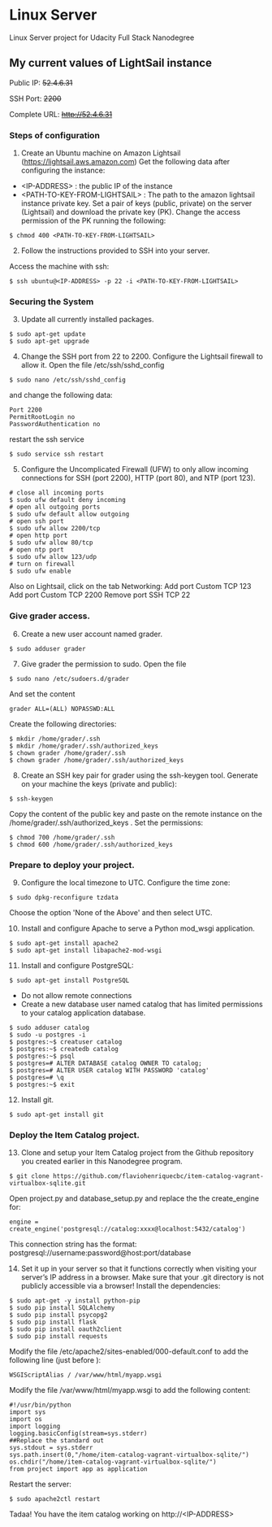 # Linux Server

Linux Server project for Udacity Full Stack Nanodegree

## My current values of LightSail instance
Public IP: ~~52.4.6.31~~

SSH Port: ~~2200~~

Complete URL: ~~http://52.4.6.31~~

### Steps of configuration

1. Create an Ubuntu machine on Amazon Lightsail (https://lightsail.aws.amazon.com)
Get the following data after configuring the instance:
* \<IP-ADDRESS> : the public IP of the instance
* \<PATH-TO-KEY-FROM-LIGHTSAIL> : The path to the amazon lightsail instance private key.
Set a pair of keys (public, private) on the server (Lightsail) and download the private key (PK). Change the access permission of the PK running the following:
```
$ chmod 400 <PATH-TO-KEY-FROM-LIGHTSAIL>
``` 

2. Follow the instructions provided to SSH into your server.

Access the machine with ssh:

```
$ ssh ubuntu@<IP-ADDRESS> -p 22 -i <PATH-TO-KEY-FROM-LIGHTSAIL>
```

### Securing the System

3. Update all currently installed packages.

```
$ sudo apt-get update
$ sudo apt-get upgrade
```

4. Change the SSH port from 22 to 2200. Configure the Lightsail firewall to allow it.
Open the file /etc/ssh/sshd_config
```
$ sudo nano /etc/ssh/sshd_config
```
and change the following data:
```
Port 2200
PermitRootLogin no
PasswordAuthentication no
```
restart the ssh service
```
$ sudo service ssh restart
```

5. Configure the Uncomplicated Firewall (UFW) to only allow incoming connections for SSH (port 2200), HTTP (port 80), and NTP (port 123).
```
# close all incoming ports
$ sudo ufw default deny incoming
# open all outgoing ports
$ sudo ufw default allow outgoing
# open ssh port
$ sudo ufw allow 2200/tcp
# open http port
$ sudo ufw allow 80/tcp
# open ntp port
$ sudo ufw allow 123/udp
# turn on firewall
$ sudo ufw enable
```

Also on Lightsail, click on the tab Networking:
Add port Custom TCP 123
Add port Custom TCP 2200
Remove port SSH TCP 22

### Give grader access.

6. Create a new user account named grader.

```
$ sudo adduser grader
```

7. Give grader the permission to sudo.
Open the file
```
$ sudo nano /etc/sudoers.d/grader
```
And set the content
```
grader ALL=(ALL) NOPASSWD:ALL
```
Create the following directories:
```
$ mkdir /home/grader/.ssh
$ mkdir /home/grader/.ssh/authorized_keys
$ chown grader /home/grader/.ssh
$ chown grader /home/grader/.ssh/authorized_keys
```

8. Create an SSH key pair for grader using the ssh-keygen tool.
Generate on your machine the keys (private and public):
```
$ ssh-keygen
```
Copy the content of the public key and paste on the remote instance on the /home/grader/.ssh/authorized_keys . Set the permissions:
```
$ chmod 700 /home/grader/.ssh
$ chmod 600 /home/grader/.ssh/authorized_keys
```

### Prepare to deploy your project.

9. Configure the local timezone to UTC.
Configure the time zone:
```
$ sudo dpkg-reconfigure tzdata
```
Choose the option 'None of the Above' and then select UTC.

10. Install and configure Apache to serve a Python mod_wsgi application.
```
$ sudo apt-get install apache2
$ sudo apt-get install libapache2-mod-wsgi
```

11. Install and configure PostgreSQL:
```
$ sudo apt-get install PostgreSQL
````

* Do not allow remote connections
* Create a new database user named catalog that has limited permissions to your catalog application database.
```
$ sudo adduser catalog
$ sudo -u postgres -i
$ postgres:~$ creatuser catalog
$ postgres:~$ createdb catalog
$ postgres:~$ psql
$ postgres=# ALTER DATABASE catalog OWNER TO catalog;
$ postgres=# ALTER USER catalog WITH PASSWORD 'catalog'
$ postgres=# \q
$ postgres:~$ exit
```

12. Install git.
```
$ sudo apt-get install git
```

### Deploy the Item Catalog project.

13. Clone and setup your Item Catalog project from the Github repository you created earlier in this Nanodegree program.
```
$ git clone https://github.com/flaviohenriquecbc/item-catalog-vagrant-virtualbox-sqlite.git
```

Open project.py and database_setup.py and replace the the create_engine for:
```
engine = create_engine('postgresql://catalog:xxxx@localhost:5432/catalog')
```
This connection string has the format: postgresql://username:password@host:port/database

14. Set it up in your server so that it functions correctly when visiting your server’s IP address in a browser. Make sure that your .git directory is not publicly accessible via a browser!
Install the dependencies:
```
$ sudo apt-get -y install python-pip
$ sudo pip install SQLAlchemy
$ sudo pip install psycopg2
$ sudo pip install flask
$ sudo pip install oauth2client
$ sudo pip install requests
```

Modify the file /etc/apache2/sites-enabled/000-default.conf to add the following line (just before </VirtualHost>):
```
WSGIScriptAlias / /var/www/html/myapp.wsgi
```

Modify the file /var/www/html/myapp.wsgi to add the following content:
```
#!/usr/bin/python
import sys
import os
import logging
logging.basicConfig(stream=sys.stderr)
##Replace the standard out
sys.stdout = sys.stderr
sys.path.insert(0,"/home/item-catalog-vagrant-virtualbox-sqlite/")
os.chdir("/home/item-catalog-vagrant-virtualbox-sqlite/")
from project import app as application   
```

Restart the server:
```
$ sudo apache2ctl restart
```

Tadaa! You have the item catalog working on http://\<IP-ADDRESS>

